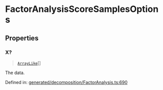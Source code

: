 # FactorAnalysisScoreSamplesOptions

## Properties

### X?

> [`ArrayLike`](../types/ArrayLike.md)[]

The data.

Defined in:  [generated/decomposition/FactorAnalysis.ts:690](https://github.com/transitive-bullshit/scikit-learn-ts/blob/122b3c0/packages/sklearn/src/generated/decomposition/FactorAnalysis.ts#L690)
